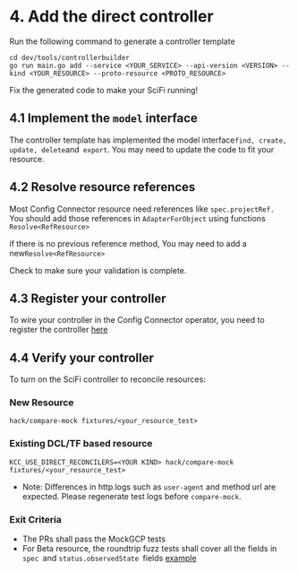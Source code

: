 # 4. Add the direct controller

Run the following command to generate a controller template 

```
cd dev/tools/controllerbuilder
go run main.go add --service <YOUR_SERVICE> --api-version <VERSION> --kind <YOUR_RESOURCE> --proto-resource <PROTO_RESOURCE>
```

Fix the generated code to make your SciFi running!

## 4.1 Implement the `model` interface

The controller template has implemented the model interface` find, create, update, delete `and` export`. You may need to update the code to fit your resource.


## 4.2 Resolve resource references

Most Config Connector resource need references like `spec.projectRef. `You should add those references in `AdapterForObject` using functions `Resolve<RefResource>`

if there is no previous reference method, You may need to add a new` Resolve<RefResource> `

Check  to make sure your validation is complete.


## 4.3 Register your controller

To wire your controller in the Config Connector operator, you need to register the controller [here](https://github.com/GoogleCloudPlatform/k8s-config-connector/blob/master/pkg/controller/direct/register/register.go)


## 4.4 Verify your controller

To turn on the SciFi controller to reconcile resources:


### New Resource

```
hack/compare-mock fixtures/<your_resource_test>
```

### Existing DCL/TF based resource

```
KCC_USE_DIRECT_RECONCILERS=<YOUR KIND> hack/compare-mock fixtures/<your_resource_test>
```

 * Note: Differences in http.logs such as `user-agent` and method url are expected. Please regenerate test logs before `compare-mock`.

### Exit Criteria

* The PRs shall pass the MockGCP tests
* For Beta resource, the roundtrip fuzz tests shall cover all the fields in `spec `and `status.observedState `fields [example](https://github.com/GoogleCloudPlatform/k8s-config-connector/blob/0bbac86ace6ab2f4051b574f026d5fe47fa05b75/pkg/controller/direct/redis/cluster/roundtrip_test.go#L92)